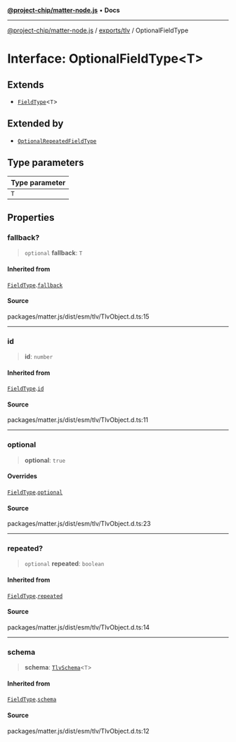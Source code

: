 [**@project-chip/matter-node.js**](../../../README.md) • **Docs**

***

[@project-chip/matter-node.js](../../../modules.md) / [exports/tlv](../README.md) / OptionalFieldType

# Interface: OptionalFieldType\<T\>

## Extends

- [`FieldType`](FieldType.md)\<`T`\>

## Extended by

- [`OptionalRepeatedFieldType`](OptionalRepeatedFieldType.md)

## Type parameters

| Type parameter |
| :------ |
| `T` |

## Properties

### fallback?

> `optional` **fallback**: `T`

#### Inherited from

[`FieldType`](FieldType.md).[`fallback`](FieldType.md#fallback)

#### Source

packages/matter.js/dist/esm/tlv/TlvObject.d.ts:15

***

### id

> **id**: `number`

#### Inherited from

[`FieldType`](FieldType.md).[`id`](FieldType.md#id)

#### Source

packages/matter.js/dist/esm/tlv/TlvObject.d.ts:11

***

### optional

> **optional**: `true`

#### Overrides

[`FieldType`](FieldType.md).[`optional`](FieldType.md#optional)

#### Source

packages/matter.js/dist/esm/tlv/TlvObject.d.ts:23

***

### repeated?

> `optional` **repeated**: `boolean`

#### Inherited from

[`FieldType`](FieldType.md).[`repeated`](FieldType.md#repeated)

#### Source

packages/matter.js/dist/esm/tlv/TlvObject.d.ts:14

***

### schema

> **schema**: [`TlvSchema`](../classes/TlvSchema.md)\<`T`\>

#### Inherited from

[`FieldType`](FieldType.md).[`schema`](FieldType.md#schema)

#### Source

packages/matter.js/dist/esm/tlv/TlvObject.d.ts:12
